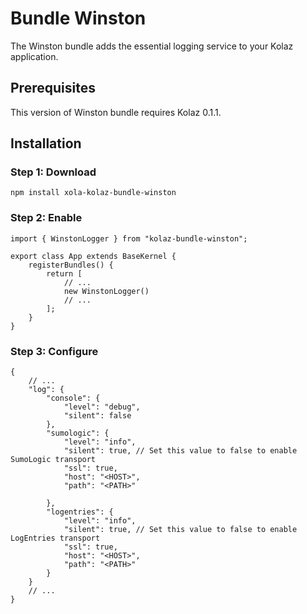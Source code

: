 # Bundle Winston

The Winston bundle adds the essential logging service to your Kolaz application.

## Prerequisites

This version of Winston bundle requires Kolaz 0.1.1.

## Installation

### Step 1: Download

```shell script
npm install xola-kolaz-bundle-winston
```

### Step 2: Enable
```ecmascript 6
import { WinstonLogger } from "kolaz-bundle-winston";

export class App extends BaseKernel {
    registerBundles() {
        return [
            // ...
            new WinstonLogger()
            // ...
        ];
    }
}
```

### Step 3: Configure
```json5
{
    // ...
    "log": {
        "console": {
            "level": "debug",
            "silent": false
        },
        "sumologic": {
            "level": "info",
            "silent": true, // Set this value to false to enable SumoLogic transport
            "ssl": true,
            "host": "<HOST>",
            "path": "<PATH>" 

        },
        "logentries": {
            "level": "info",
            "silent": true, // Set this value to false to enable LogEntries transport
            "ssl": true,
            "host": "<HOST>",
            "path": "<PATH>"
        }
    }
    // ...
}
```
